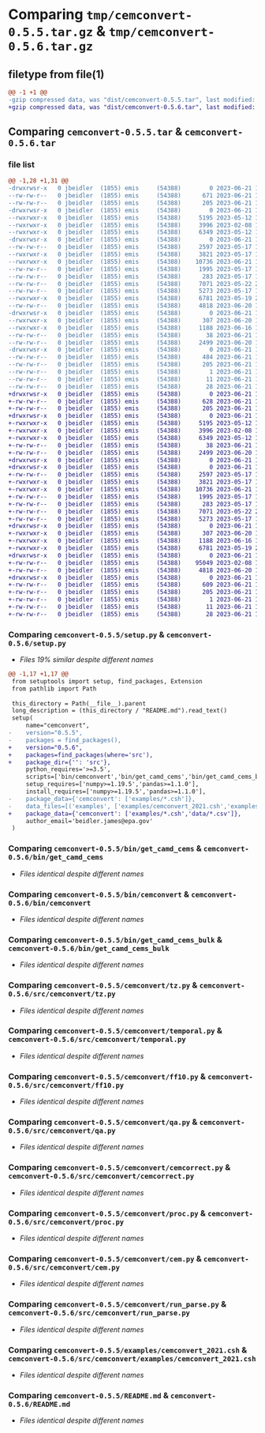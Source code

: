 # Comparing `tmp/cemconvert-0.5.5.tar.gz` & `tmp/cemconvert-0.5.6.tar.gz`

## filetype from file(1)

```diff
@@ -1 +1 @@
-gzip compressed data, was "dist/cemconvert-0.5.5.tar", last modified: Wed Jun 21 13:33:14 2023, max compression
+gzip compressed data, was "dist/cemconvert-0.5.6.tar", last modified: Wed Jun 21 14:13:28 2023, max compression
```

## Comparing `cemconvert-0.5.5.tar` & `cemconvert-0.5.6.tar`

### file list

```diff
@@ -1,28 +1,31 @@
-drwxrwsr-x   0 jbeidler  (1855) emis     (54388)        0 2023-06-21 13:33:14.000000 cemconvert-0.5.5/
--rw-rw-r--   0 jbeidler  (1855) emis     (54388)      671 2023-06-21 13:33:00.000000 cemconvert-0.5.5/setup.py
--rw-rw-r--   0 jbeidler  (1855) emis     (54388)      205 2023-06-21 13:33:14.000000 cemconvert-0.5.5/PKG-INFO
-drwxrwsr-x   0 jbeidler  (1855) emis     (54388)        0 2023-06-21 13:33:14.000000 cemconvert-0.5.5/bin/
--rwxrwxr-x   0 jbeidler  (1855) emis     (54388)     5195 2023-05-12 16:05:11.000000 cemconvert-0.5.5/bin/get_camd_cems
--rwxrwxr-x   0 jbeidler  (1855) emis     (54388)     3996 2023-02-08 15:41:07.000000 cemconvert-0.5.5/bin/cemconvert
--rwxrwxr-x   0 jbeidler  (1855) emis     (54388)     6349 2023-05-12 16:11:03.000000 cemconvert-0.5.5/bin/get_camd_cems_bulk
-drwxrwsr-x   0 jbeidler  (1855) emis     (54388)        0 2023-06-21 13:33:14.000000 cemconvert-0.5.5/cemconvert/
--rw-rw-r--   0 jbeidler  (1855) emis     (54388)     2597 2023-05-17 15:23:53.000000 cemconvert-0.5.5/cemconvert/tz.py
--rwxrwxr-x   0 jbeidler  (1855) emis     (54388)     3821 2023-05-17 15:23:53.000000 cemconvert-0.5.5/cemconvert/temporal.py
--rwxrwxr-x   0 jbeidler  (1855) emis     (54388)    10736 2023-06-21 13:31:52.000000 cemconvert-0.5.5/cemconvert/ff10.py
--rw-rw-r--   0 jbeidler  (1855) emis     (54388)     1995 2023-05-17 15:23:53.000000 cemconvert-0.5.5/cemconvert/qa.py
--rw-rw-r--   0 jbeidler  (1855) emis     (54388)      283 2023-05-17 15:23:53.000000 cemconvert-0.5.5/cemconvert/__init__.py
--rw-rw-r--   0 jbeidler  (1855) emis     (54388)     7071 2023-05-22 20:25:07.000000 cemconvert-0.5.5/cemconvert/cemcorrect.py
--rw-rw-r--   0 jbeidler  (1855) emis     (54388)     5273 2023-05-17 15:23:53.000000 cemconvert-0.5.5/cemconvert/proc.py
--rwxrwxr-x   0 jbeidler  (1855) emis     (54388)     6781 2023-05-19 20:23:16.000000 cemconvert-0.5.5/cemconvert/cem.py
--rw-rw-r--   0 jbeidler  (1855) emis     (54388)     4818 2023-06-20 16:36:27.000000 cemconvert-0.5.5/cemconvert/run_parse.py
-drwxrwsr-x   0 jbeidler  (1855) emis     (54388)        0 2023-06-21 13:33:14.000000 cemconvert-0.5.5/examples/
--rwxrwxr-x   0 jbeidler  (1855) emis     (54388)      307 2023-06-20 16:30:32.000000 cemconvert-0.5.5/examples/get_camd_cems.csh
--rwxrwxr-x   0 jbeidler  (1855) emis     (54388)     1188 2023-06-16 19:57:48.000000 cemconvert-0.5.5/examples/cemconvert_2021.csh
--rw-rw-r--   0 jbeidler  (1855) emis     (54388)       38 2023-06-21 13:33:14.000000 cemconvert-0.5.5/setup.cfg
--rw-rw-r--   0 jbeidler  (1855) emis     (54388)     2499 2023-06-20 16:44:51.000000 cemconvert-0.5.5/README.md
-drwxrwsr-x   0 jbeidler  (1855) emis     (54388)        0 2023-06-21 13:33:14.000000 cemconvert-0.5.5/cemconvert.egg-info/
--rw-rw-r--   0 jbeidler  (1855) emis     (54388)      484 2023-06-21 13:33:13.000000 cemconvert-0.5.5/cemconvert.egg-info/SOURCES.txt
--rw-rw-r--   0 jbeidler  (1855) emis     (54388)      205 2023-06-21 13:33:13.000000 cemconvert-0.5.5/cemconvert.egg-info/PKG-INFO
--rw-rw-r--   0 jbeidler  (1855) emis     (54388)        1 2023-06-21 13:33:13.000000 cemconvert-0.5.5/cemconvert.egg-info/dependency_links.txt
--rw-rw-r--   0 jbeidler  (1855) emis     (54388)       11 2023-06-21 13:33:13.000000 cemconvert-0.5.5/cemconvert.egg-info/top_level.txt
--rw-rw-r--   0 jbeidler  (1855) emis     (54388)       28 2023-06-21 13:33:13.000000 cemconvert-0.5.5/cemconvert.egg-info/requires.txt
+drwxrwsr-x   0 jbeidler  (1855) emis     (54388)        0 2023-06-21 14:13:28.000000 cemconvert-0.5.6/
+-rw-rw-r--   0 jbeidler  (1855) emis     (54388)      628 2023-06-21 14:13:02.000000 cemconvert-0.5.6/setup.py
+-rw-rw-r--   0 jbeidler  (1855) emis     (54388)      205 2023-06-21 14:13:28.000000 cemconvert-0.5.6/PKG-INFO
+drwxrwsr-x   0 jbeidler  (1855) emis     (54388)        0 2023-06-21 14:13:28.000000 cemconvert-0.5.6/bin/
+-rwxrwxr-x   0 jbeidler  (1855) emis     (54388)     5195 2023-05-12 16:05:11.000000 cemconvert-0.5.6/bin/get_camd_cems
+-rwxrwxr-x   0 jbeidler  (1855) emis     (54388)     3996 2023-02-08 15:41:07.000000 cemconvert-0.5.6/bin/cemconvert
+-rwxrwxr-x   0 jbeidler  (1855) emis     (54388)     6349 2023-05-12 16:11:03.000000 cemconvert-0.5.6/bin/get_camd_cems_bulk
+-rw-rw-r--   0 jbeidler  (1855) emis     (54388)       38 2023-06-21 14:13:28.000000 cemconvert-0.5.6/setup.cfg
+-rw-rw-r--   0 jbeidler  (1855) emis     (54388)     2499 2023-06-20 16:44:51.000000 cemconvert-0.5.6/README.md
+drwxrwsr-x   0 jbeidler  (1855) emis     (54388)        0 2023-06-21 14:13:28.000000 cemconvert-0.5.6/src/
+drwxrwsr-x   0 jbeidler  (1855) emis     (54388)        0 2023-06-21 14:13:28.000000 cemconvert-0.5.6/src/cemconvert/
+-rw-rw-r--   0 jbeidler  (1855) emis     (54388)     2597 2023-05-17 15:23:53.000000 cemconvert-0.5.6/src/cemconvert/tz.py
+-rwxrwxr-x   0 jbeidler  (1855) emis     (54388)     3821 2023-05-17 15:23:53.000000 cemconvert-0.5.6/src/cemconvert/temporal.py
+-rwxrwxr-x   0 jbeidler  (1855) emis     (54388)    10736 2023-06-21 13:31:52.000000 cemconvert-0.5.6/src/cemconvert/ff10.py
+-rw-rw-r--   0 jbeidler  (1855) emis     (54388)     1995 2023-05-17 15:23:53.000000 cemconvert-0.5.6/src/cemconvert/qa.py
+-rw-rw-r--   0 jbeidler  (1855) emis     (54388)      283 2023-05-17 15:23:53.000000 cemconvert-0.5.6/src/cemconvert/__init__.py
+-rw-rw-r--   0 jbeidler  (1855) emis     (54388)     7071 2023-05-22 20:25:07.000000 cemconvert-0.5.6/src/cemconvert/cemcorrect.py
+-rw-rw-r--   0 jbeidler  (1855) emis     (54388)     5273 2023-05-17 15:23:53.000000 cemconvert-0.5.6/src/cemconvert/proc.py
+drwxrwsr-x   0 jbeidler  (1855) emis     (54388)        0 2023-06-21 14:13:28.000000 cemconvert-0.5.6/src/cemconvert/examples/
+-rwxrwxr-x   0 jbeidler  (1855) emis     (54388)      307 2023-06-20 16:30:32.000000 cemconvert-0.5.6/src/cemconvert/examples/get_camd_cems.csh
+-rwxrwxr-x   0 jbeidler  (1855) emis     (54388)     1188 2023-06-16 19:57:48.000000 cemconvert-0.5.6/src/cemconvert/examples/cemconvert_2021.csh
+-rwxrwxr-x   0 jbeidler  (1855) emis     (54388)     6781 2023-05-19 20:23:16.000000 cemconvert-0.5.6/src/cemconvert/cem.py
+drwxrwsr-x   0 jbeidler  (1855) emis     (54388)        0 2023-06-21 14:13:28.000000 cemconvert-0.5.6/src/cemconvert/data/
+-rw-rw-r--   0 jbeidler  (1855) emis     (54388)    95049 2023-02-08 15:30:00.000000 cemconvert-0.5.6/src/cemconvert/data/county_fips_tz.csv
+-rw-rw-r--   0 jbeidler  (1855) emis     (54388)     4818 2023-06-20 16:36:27.000000 cemconvert-0.5.6/src/cemconvert/run_parse.py
+drwxrwsr-x   0 jbeidler  (1855) emis     (54388)        0 2023-06-21 14:13:28.000000 cemconvert-0.5.6/src/cemconvert.egg-info/
+-rw-rw-r--   0 jbeidler  (1855) emis     (54388)      609 2023-06-21 14:13:28.000000 cemconvert-0.5.6/src/cemconvert.egg-info/SOURCES.txt
+-rw-rw-r--   0 jbeidler  (1855) emis     (54388)      205 2023-06-21 14:13:28.000000 cemconvert-0.5.6/src/cemconvert.egg-info/PKG-INFO
+-rw-rw-r--   0 jbeidler  (1855) emis     (54388)        1 2023-06-21 14:13:28.000000 cemconvert-0.5.6/src/cemconvert.egg-info/dependency_links.txt
+-rw-rw-r--   0 jbeidler  (1855) emis     (54388)       11 2023-06-21 14:13:28.000000 cemconvert-0.5.6/src/cemconvert.egg-info/top_level.txt
+-rw-rw-r--   0 jbeidler  (1855) emis     (54388)       28 2023-06-21 14:13:28.000000 cemconvert-0.5.6/src/cemconvert.egg-info/requires.txt
```

### Comparing `cemconvert-0.5.5/setup.py` & `cemconvert-0.5.6/setup.py`

 * *Files 19% similar despite different names*

```diff
@@ -1,17 +1,17 @@
 from setuptools import setup, find_packages, Extension
 from pathlib import Path
 
 this_directory = Path(__file__).parent
 long_description = (this_directory / "README.md").read_text()
 setup(
     name="cemconvert",
-    version="0.5.5",
-    packages = find_packages(),
+    version="0.5.6",
+    packages=find_packages(where='src'),
+    package_dir={'': 'src'},
     python_requires='>=3.5',
     scripts=['bin/cemconvert','bin/get_camd_cems','bin/get_camd_cems_bulk'],
     setup_requires=['numpy>=1.19.5','pandas>=1.1.0'],
     install_requires=['numpy>=1.19.5','pandas>=1.1.0'],
-    package_data={'cemconvert': ['examples/*.csh']},
-    data_files=[('examples', ['examples/cemconvert_2021.csh','examples/get_camd_cems.csh'])],
+    package_data={'cemconvert': ['examples/*.csh','data/*.csv']},
     author_email='beidler.james@epa.gov'
 )
```

### Comparing `cemconvert-0.5.5/bin/get_camd_cems` & `cemconvert-0.5.6/bin/get_camd_cems`

 * *Files identical despite different names*

### Comparing `cemconvert-0.5.5/bin/cemconvert` & `cemconvert-0.5.6/bin/cemconvert`

 * *Files identical despite different names*

### Comparing `cemconvert-0.5.5/bin/get_camd_cems_bulk` & `cemconvert-0.5.6/bin/get_camd_cems_bulk`

 * *Files identical despite different names*

### Comparing `cemconvert-0.5.5/cemconvert/tz.py` & `cemconvert-0.5.6/src/cemconvert/tz.py`

 * *Files identical despite different names*

### Comparing `cemconvert-0.5.5/cemconvert/temporal.py` & `cemconvert-0.5.6/src/cemconvert/temporal.py`

 * *Files identical despite different names*

### Comparing `cemconvert-0.5.5/cemconvert/ff10.py` & `cemconvert-0.5.6/src/cemconvert/ff10.py`

 * *Files identical despite different names*

### Comparing `cemconvert-0.5.5/cemconvert/qa.py` & `cemconvert-0.5.6/src/cemconvert/qa.py`

 * *Files identical despite different names*

### Comparing `cemconvert-0.5.5/cemconvert/cemcorrect.py` & `cemconvert-0.5.6/src/cemconvert/cemcorrect.py`

 * *Files identical despite different names*

### Comparing `cemconvert-0.5.5/cemconvert/proc.py` & `cemconvert-0.5.6/src/cemconvert/proc.py`

 * *Files identical despite different names*

### Comparing `cemconvert-0.5.5/cemconvert/cem.py` & `cemconvert-0.5.6/src/cemconvert/cem.py`

 * *Files identical despite different names*

### Comparing `cemconvert-0.5.5/cemconvert/run_parse.py` & `cemconvert-0.5.6/src/cemconvert/run_parse.py`

 * *Files identical despite different names*

### Comparing `cemconvert-0.5.5/examples/cemconvert_2021.csh` & `cemconvert-0.5.6/src/cemconvert/examples/cemconvert_2021.csh`

 * *Files identical despite different names*

### Comparing `cemconvert-0.5.5/README.md` & `cemconvert-0.5.6/README.md`

 * *Files identical despite different names*

